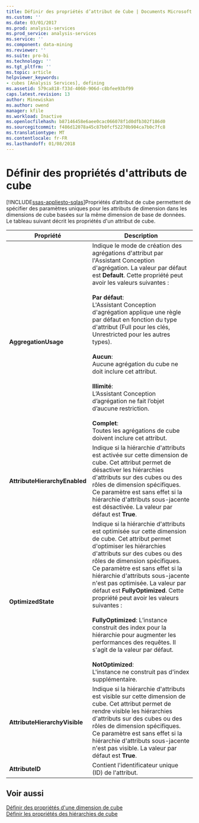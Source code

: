 ```yaml
---
title: Définir des propriétés d’attribut de Cube | Documents Microsoft
ms.custom: ''
ms.date: 03/01/2017
ms.prod: analysis-services
ms.prod_service: analysis-services
ms.service: ''
ms.component: data-mining
ms.reviewer: ''
ms.suite: pro-bi
ms.technology: ''
ms.tgt_pltfrm: ''
ms.topic: article
helpviewer_keywords:
- cubes [Analysis Services], defining
ms.assetid: 579ca818-f33d-4060-906d-c8bfee93bf99
caps.latest.revision: 13
author: Minewiskan
ms.author: owend
manager: kfile
ms.workload: Inactive
ms.openlocfilehash: b87146458e6aee0cac066078f1d0dfb302f186d0
ms.sourcegitcommit: f486d12078a45c87b0fcf52270b904ca7b0c7fc8
ms.translationtype: MT
ms.contentlocale: fr-FR
ms.lasthandoff: 01/08/2018
---
```

# <a name="define-cube-attribute-properties"></a>Définir des propriétés d'attributs de cube
[!INCLUDE[ssas-appliesto-sqlas](../../includes/ssas-appliesto-sqlas.md)]Propriétés d’attribut de cube permettent de spécifier des paramètres uniques pour les attributs de dimension dans les dimensions de cube basées sur la même dimension de base de données. Le tableau suivant décrit les propriétés d'un attribut de cube.  
  
|Propriété|Description|  
|--------------|-----------------|  
|**AggregationUsage**|Indique le mode de création des agrégations d'attribut par l'Assistant Conception d'agrégation. La valeur par défaut est **Default**. Cette propriété peut avoir les valeurs suivantes :<br /><br /> **Par défaut**:<br />                    L'Assistant Conception d'agrégation applique une règle par défaut en fonction du type d'attribut (Full pour les clés, Unrestricted pour les autres types).<br /><br /> **Aucun**:<br />                    Aucune agrégation du cube ne doit inclure cet attribut.<br /><br /> **Illimité**:<br />                    L’Assistant Conception d’agrégation ne fait l’objet d’aucune restriction.<br /><br /> **Complet**:<br />                    Toutes les agrégations de cube doivent inclure cet attribut.|  
|**AttributeHierarchyEnabled**|Indique si la hiérarchie d'attributs est activée sur cette dimension de cube. Cet attribut permet de désactiver les hiérarchies d'attributs sur des cubes ou des rôles de dimension spécifiques. Ce paramètre est sans effet si la hiérarchie d'attributs sous-jacente est désactivée. La valeur par défaut est **True**.|  
|**OptimizedState**|Indique si la hiérarchie d'attributs est optimisée sur cette dimension de cube. Cet attribut permet d'optimiser les hiérarchies d'attributs sur des cubes ou des rôles de dimension spécifiques. Ce paramètre est sans effet si la hiérarchie d'attributs sous-jacente n'est pas optimisée. La valeur par défaut est **FullyOptimized**. Cette propriété peut avoir les valeurs suivantes :<br /><br /> **FullyOptimized**: L’instance construit des index pour la hiérarchie pour augmenter les performances des requêtes. Il s'agit de la valeur par défaut.<br /><br /> **NotOptimized**:<br />                    L'instance ne construit pas d'index supplémentaire.|  
|**AttributeHierarchyVisible**|Indique si la hiérarchie d'attributs est visible sur cette dimension de cube. Cet attribut permet de rendre visible les hiérarchies d'attributs sur des cubes ou des rôles de dimension spécifiques. Ce paramètre est sans effet si la hiérarchie d'attributs sous-jacente n'est pas visible. La valeur par défaut est **True**.|  
|**AttributeID**|Contient l'identificateur unique (ID) de l'attribut.|  
  
## <a name="see-also"></a>Voir aussi  
 [Définir des propriétés d'une dimension de cube](../../analysis-services/multidimensional-models/define-cube-dimension-properties.md)   
 [Définir les propriétés des hiérarchies de cube](../../analysis-services/multidimensional-models/define-cube-hierarchy-properties.md)  
  
  

